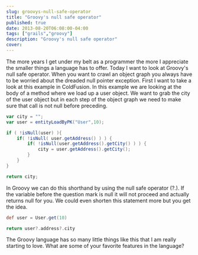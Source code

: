 ```yaml
---
slug: groovys-null-safe-operator
title: "Groovy's null safe operator"
published: true
date: 2013-08-20T06:08:00-04:00
tags: ["grails","groovy"]
description: "Groovy's null safe operator"
cover:
---
```


The more years I get under my belt as a programmer the more I appreciate the smaller things a language has to offer. Today I want to look at Groovy's null safe operator. When you want to crawl an object graph you always have to be worried about the dreaded null pointer exception. First I want to take a look at this example in ColdFusion. In this example we are looking at the body of a method where we load up a user object. We want to grab the city of the user object but in each step of the object graph we need to make sure that call is not null before preceding.

```groovy
var city = "";
var user = entityLoadByPK("User",10);

if ( !isNull(user) ){
	if( !isNull( user.getAddress() ) ) {
		if( !isNull(user.getAddress().getCity() ) ) {
			city = user.getAddress().getCity();
		}
	}
}

return city;
```

In Groovy we can do this shorthand by using the null safe operator (?.). If the variable before the question mark is null it will not proceed and actually returns null for you. We could even shorten this statement more but you get the idea.

```groovy
def user = User.get(10)

return user?.address?.city
```

The Groovy language has so many little things like this that I am really starting to love. What are some of your favorite features in the language?
